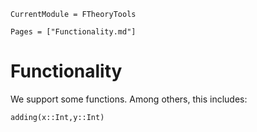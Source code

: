 ```@meta
CurrentModule = FTheoryTools
```

```@contents
Pages = ["Functionality.md"]
```

# Functionality

We support some functions. Among others, this includes:

```@docs
adding(x::Int,y::Int)
```
